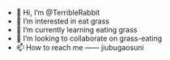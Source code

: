 - 👋 Hi, I’m @TerribleRabbit
- 👀 I’m interested in eat grass
- 🌱 I’m currently learning eating grass
- 💞️ I’m looking to collaborate on grass-eating
- 📫 How to reach me —— jiubugaosuni

<!---
TerribleRabbit/TerribleRabbit is a ✨ special ✨ repository because its `README.md` (this file) appears on your GitHub profile.
You can click the Preview link to take a look at your changes.
--->
